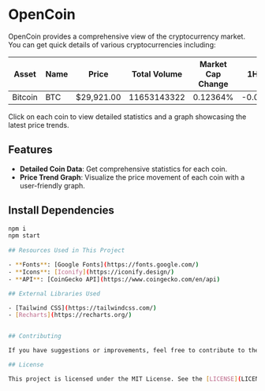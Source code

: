 # OpenCoin

OpenCoin provides a comprehensive view of the cryptocurrency market. You can get quick details of various cryptocurrencies including:

| Asset  | Name    | Price      | Total Volume | Market Cap Change | 1H    | 24H   | 7D    |
|--------|---------|------------|--------------|-------------------|-------|-------|-------|
| Bitcoin| BTC     | $29,921.00 | 11653143322  | 0.12364%          | -0.05 | -0.54 | 10.96 |

Click on each coin to view detailed statistics and a graph showcasing the latest price trends.

## Features

- **Detailed Coin Data**: Get comprehensive statistics for each coin.
- **Price Trend Graph**: Visualize the price movement of each coin with a user-friendly graph.
## Install Dependencies

```bash
npm i
npm start
  
## Resources Used in This Project

- **Fonts**: [Google Fonts](https://fonts.google.com/)
- **Icons**: [Iconify](https://iconify.design/)
- **API**: [CoinGecko API](https://www.coingecko.com/en/api)

## External Libraries Used

- [Tailwind CSS](https://tailwindcss.com/)
- [Recharts](https://recharts.org/)


## Contributing

If you have suggestions or improvements, feel free to contribute to the project. Pull requests are welcome.

## License

This project is licensed under the MIT License. See the [LICENSE](LICENSE) file for details.

